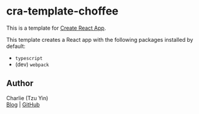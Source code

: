 # cra-template-choffee

This is a template for [Create React App](https://github.com/facebook/create-react-app).

This template creates a React app with the following packages installed by default:
- `typescript`
- (dev) `webpack`

## Author
Charlie (Tzu Yin)\
[Blog](https://tzynwang.github.io/) | [GitHub](https://github.com/tzynwang)